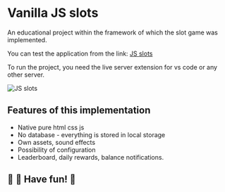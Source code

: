 # Vanilla JS slots

An educational project within the framework of which the slot game was implemented.

You can test the application from the link: [JS slots](https://neketli.github.io/js-slots/)

To run the project, you need the live server extension for vs code or any other server.

![JS slots](https://i.ibb.co/rvzJ5vC/Slots-Preview1.gif)

## Features of this implementation

- Native pure html css js
- No database - everything is stored in local storage
- Own assets, sound effects
- Possibility of configuration
- Leaderboard, daily rewards, balance notifications.

## 🎰 🌟 Have fun! 💫
